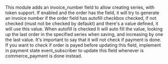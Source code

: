 This module adds an invoice_number field to allow creating series, with token support. If enabled and the order has the field, it will try to generate an invoice number if the order field has autofill checkbox checked, if not checked (must not be checked by defaukt) and there's a value defined, it will use this value. When autofill is checked It will auto fill the value, looking up the last order in the specified series when saving, and increasing by one the last value. It's important to say that it will not check if payment is done. If you want to check if order is payed before updating this field, implement in payment state event_subscriber to update this field whenever is commerce_payment is done instead.
